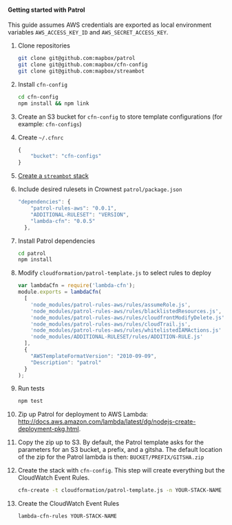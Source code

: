 #### Getting started with Patrol
This guide assumes AWS credentials are exported as local environment variables `AWS_ACCESS_KEY_ID` and `AWS_SECRET_ACCESS_KEY`.

1. Clone repositories

	```bash
	git clone git@github.com:mapbox/patrol
	git clone git@github.com:mapbox/cfn-config
	git clone git@github.com:mapbox/streambot
	```

2. Install `cfn-config`

	```bash
	cd cfn-config
	npm install && npm link
	```

3. Create an S3 bucket for `cfn-config` to store template configurations (for example: `cfn-configs`)
4. Create `~/.cfnrc`

	```javascript
	{
		"bucket": "cfn-configs"
	}
	```

1. [Create a `streambot` stack](https://github.com/mapbox/streambot/blob/master/readme.md)
6. Include desired rulesets in Crownest `patrol/package.json`

	```javascript
	"dependencies": {
		"patrol-rules-aws": "0.0.1",
		"ADDITIONAL-RULESET": "VERSION",
		"lambda-cfn": "0.0.5"
	  },
	```

1. Install Patrol dependencies

	```bash
	cd patrol
	npm install
	```

6. Modify `cloudformation/patrol-template.js` to select rules to deploy

	```javascript
	var lambdaCfn = require('lambda-cfn');
	module.exports = lambdaCfn(
	  [
		'node_modules/patrol-rules-aws/rules/assumeRole.js',
		'node_modules/patrol-rules-aws/rules/blacklistedResources.js',
		'node_modules/patrol-rules-aws/rules/cloudfrontModifyDelete.js',
		'node_modules/patrol-rules-aws/rules/cloudTrail.js',
		'node_modules/patrol-rules-aws/rules/whitelistedIAMActions.js'
		'node_modules/ADDITIONAL-RULESET/rules/ADDITION-RULE.js'
	  ],
	  {
		"AWSTemplateFormatVersion": "2010-09-09",
		"Description": "patrol"
	  }
	);
	```

1. Run tests

	```bash
	npm test
	```

3. Zip up Patrol for deployment to AWS Lambda: http://docs.aws.amazon.com/lambda/latest/dg/nodejs-create-deployment-pkg.html.
4. Copy the zip up to S3. By default, the Patrol template asks for the parameters for an S3 bucket, a prefix, and a gitsha. The default location of the zip for the Patrol lambda is then: `BUCKET/PREFIX/GITSHA.zip`
2. Create the stack with `cfn-config`. This step will create everything but the CloudWatch Event Rules.

	```bash
	cfn-create -t cloudformation/patrol-template.js -n YOUR-STACK-NAME -r us-east-1
	```

3. Create the CloudWatch Event Rules

	```bash
	lambda-cfn-rules YOUR-STACK-NAME
	```